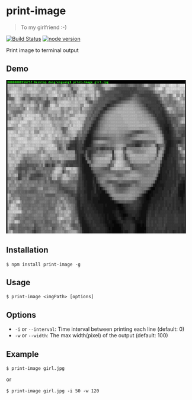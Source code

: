 # print-image
> To my girlfriend :-)

[![Build Status](https://travis-ci.org/dongrenguang/print-image.svg?branch=master)](https://travis-ci.org/dongrenguang/print-image)
[![node version](https://img.shields.io/badge/node.js-%3E=_7.6-green.svg?style=flat-square)](http://nodejs.org/download/)

Print image to terminal output

## Demo
![image](./demo/girl.jpg)

## Installation
```
$ npm install print-image -g
```

## Usage
```
$ print-image <imgPath> [options]
```

## Options
- `-i` or `--interval`: Time interval between printing each line (default: 0)
- `-w` or `--width`: The max width(pixel) of the output (default: 100)

## Example
```
$ print-image girl.jpg
```
or
```
$ print-image girl.jpg -i 50 -w 120
```
